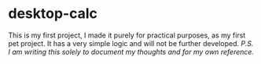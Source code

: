# desktop-calc
This is my first project, I made it purely for practical purposes, as my first pet project. It has a very simple logic and will not be further developed.
*P.S. I am writing this solely to document my thoughts and for my own reference.*
